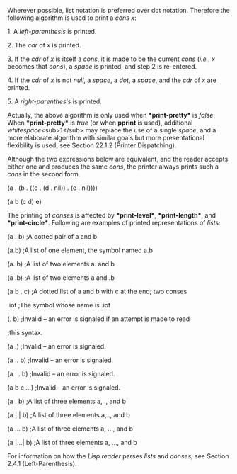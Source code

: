  

Wherever possible, list notation is preferred over dot notation. Therefore the following algorithm is used to print a *cons x*: 

1\. A *left-parenthesis* is printed. 

2\. The *car* of *x* is printed. 

3\. If the *cdr* of *x* is itself a *cons*, it is made to be the current *cons* (*i.e.*, *x* becomes that *cons*), a *space* is printed, and step 2 is re-entered. 

4\. If the *cdr* of *x* is not *null*, a *space*, a *dot*, a *space*, and the *cdr* of *x* are printed. 

5\. A *right-parenthesis* is printed. 

Actually, the above algorithm is only used when **\*print-pretty\*** is *false*. When **\*print-pretty\*** is *true* (or when **pprint** is used), additional *whitespace*\<sub\>1\</sub\> may replace the use of a single *space*, and a more elaborate algorithm with similar goals but more presentational flexibility is used; see Section 22.1.2 (Printer Dispatching). 

Although the two expressions below are equivalent, and the reader accepts either one and produces the same *cons*, the printer always prints such a *cons* in the second form. 

(a . (b . ((c . (d . nil)) . (e . nil)))) 

(a b (c d) e) 

The printing of *conses* is affected by **\*print-level\***, **\*print-length\***, and **\*print-circle\***. Following are examples of printed representations of *lists*: 

(a . b) ;A dotted pair of a and b 

(a.b) ;A list of one element, the symbol named a.b 

(a. b) ;A list of two elements a. and b 

(a .b) ;A list of two elements a and .b 



 

 

(a b . c) ;A dotted list of a and b with c at the end; two conses 

.iot ;The symbol whose name is .iot 

(. b) ;Invalid – an error is signaled if an attempt is made to read 

;this syntax. 

(a .) ;Invalid – an error is signaled. 

(a .. b) ;Invalid – an error is signaled. 

(a . . b) ;Invalid – an error is signaled. 

(a b c ...) ;Invalid – an error is signaled. 

(a \. b) ;A list of three elements a, ., and b 

(a |.| b) ;A list of three elements a, ., and b 

(a \... b) ;A list of three elements a, ..., and b 

(a |...| b) ;A list of three elements a, ..., and b 

For information on how the *Lisp reader* parses *lists* and *conses*, see Section 2.4.1 (Left-Parenthesis). 

